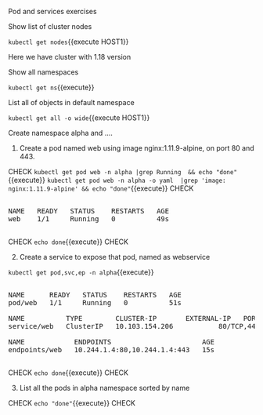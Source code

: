 Pod and services exercises


Show list of cluster nodes

`kubectl get nodes`{{execute HOST1}}

Here we have cluster with 1.18 version

Show all namespaces

`kubectl get ns`{{execute}}


List all of objects in default namespace

`kubectl get all -o wide`{{execute HOST1}}

Create namespace alpha and ....

1. Create a pod named web using image nginx:1.11.9-alpine, on port 80 and 443. 

CHECK
`kubectl get pod web -n alpha |grep Running  && echo "done"`{{execute}}
`kubectl get pod web -n alpha -o yaml  |grep 'image: nginx:1.11.9-alpine' && echo "done"`{{execute}}
CHECK

<pre>

NAME   READY   STATUS    RESTARTS   AGE
web    1/1     Running   0          49s

</pre>

CHECK
`echo done`{{execute}}
CHECK

2. Create a service to expose that pod, named as webservice

`kubectl get pod,svc,ep -n alpha`{{execute}}

<pre>

NAME      READY   STATUS    RESTARTS   AGE
pod/web   1/1     Running   0          51s

NAME          TYPE        CLUSTER-IP       EXTERNAL-IP   PORT(S)          AGE
service/web   ClusterIP   10.103.154.206   <none>        80/TCP,443/TCP   15s

NAME            ENDPOINTS                      AGE
endpoints/web   10.244.1.4:80,10.244.1.4:443   15s

</pre>

CHECK
`echo done`{{execute}}
CHECK


3. List all the pods in alpha namespace sorted by name

CHECK
`echo "done"`{{execute}}
CHECK